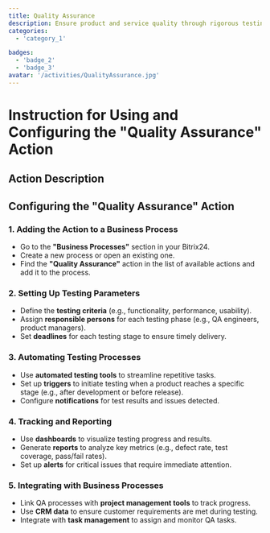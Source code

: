 ```yaml
---
title: Quality Assurance
description: Ensure product and service quality through rigorous testing.
categories:
  - 'category_1'

badges:
  - 'badge_2'
  - 'badge_3'
avatar: '/activities/QualityAssurance.jpg'
---
```

# Instruction for Using and Configuring the "Quality Assurance" Action

## Action Description

## **Configuring the "Quality Assurance" Action**

### 1. Adding the Action to a Business Process
- Go to the **"Business Processes"** section in your Bitrix24.
- Create a new process or open an existing one.
- Find the **"Quality Assurance"** action in the list of available actions and add it to the process.

### 2. Setting Up Testing Parameters
- Define the **testing criteria** (e.g., functionality, performance, usability).
- Assign **responsible persons** for each testing phase (e.g., QA engineers, product managers).
- Set **deadlines** for each testing stage to ensure timely delivery.

### 3. Automating Testing Processes
- Use **automated testing tools** to streamline repetitive tasks.
- Set up **triggers** to initiate testing when a product reaches a specific stage (e.g., after development or before release).
- Configure **notifications** for test results and issues detected.

### 4. Tracking and Reporting
- Use **dashboards** to visualize testing progress and results.
- Generate **reports** to analyze key metrics (e.g., defect rate, test coverage, pass/fail rates).
- Set up **alerts** for critical issues that require immediate attention.

### 5. Integrating with Business Processes
- Link QA processes with **project management tools** to track progress.
- Use **CRM data** to ensure customer requirements are met during testing.
- Integrate with **task management** to assign and monitor QA tasks. 
